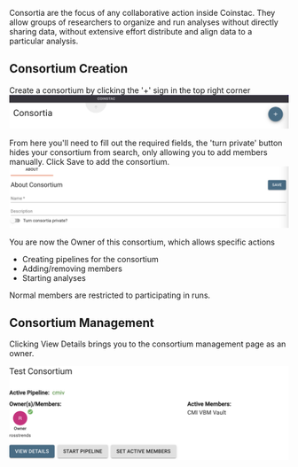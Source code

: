 Consortia are the focus of any collaborative action inside Coinstac. They allow groups of researchers to organize and run analyses without directly sharing data, without extensive effort distribute and align data to a particular analysis.

## Consortium Creation
Create a consortium by clicking the '+' sign in the top right corner
![Consortium add](/img/consortia-add.png)

From here you'll need to fill out the required fields, the 'turn private' button hides your consortium from search, only allowing you to add members manually. Click Save to add the consortium.
![Consortium required](/img/consortia-required.png)

You are now the Owner of this consortium, which allows specific actions
- Creating pipelines for the consortium
- Adding/removing members
- Starting analyses

Normal members are restricted to participating in runs.

## Consortium Management

Clicking View Details brings you to the consortium management page as an owner.

![Consortium management](/img/consortia-view.png)
